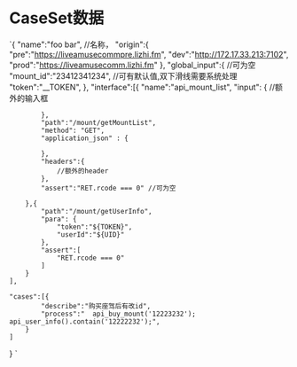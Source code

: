 # CaseSet数据
`{
    "name":"foo bar",                               //名称，
    "origin":{                                      
        "pre":"https://liveamusecommpre.lizhi.fm",
        "dev":"http://172.17.33.213:7102",
        "prod":"https://liveamusecomm.lizhi.fm"
    },
    "global_input":{                                  //可为空
        "mount_id":"23412341234",                    //可有默认值,双下滑线需要系统处理
        "token":"__TOKEN",
    },
    "interface":[{
            "name":"api_mount_list",
            "input": {              //额外的输入框

            },
            "path":"/mount/getMountList",
            "method": "GET",  
            "application_json" : {

            },
            "headers":{
                //额外的header
            },
            "assert":"RET.rcode === 0" //可为空

        },{
            "path":"/mount/getUserInfo",
            "para": {
                "token":"${TOKEN}",
                "userId":"${UID}"
            },
            "assert":[
                "RET.rcode === 0"
            ]
        }
    ],

    "cases":[{
            "describe":"购买座驾后有改id",
            "process":"  api_buy_mount('12223232'); api_user_info().contain('12222232');",
        }
    ]
}
`